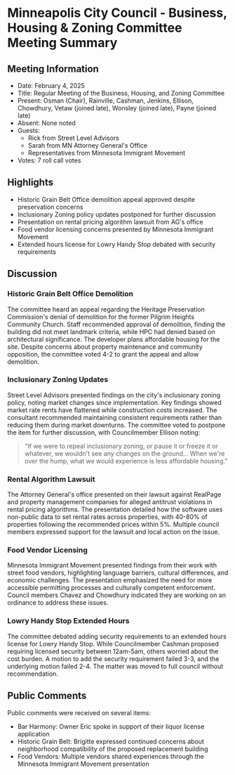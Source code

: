 # Minneapolis City Council - Business, Housing & Zoning Committee Meeting Summary

## Meeting Information
- Date: February 4, 2025
- Title: Regular Meeting of the Business, Housing, and Zoning Committee
- Present: Osman (Chair), Rainville, Cashman, Jenkins, Ellison, Chowdhury, Vetaw (joined late), Wonsley (joined late), Payne (joined late)
- Absent: None noted
- Guests: 
  - Rick from Street Level Advisors
  - Sarah from MN Attorney General's Office
  - Representatives from Minnesota Immigrant Movement
- Votes: 7 roll call votes

## Highlights
- Historic Grain Belt Office demolition appeal approved despite preservation concerns
- Inclusionary Zoning policy updates postponed for further discussion
- Presentation on rental pricing algorithm lawsuit from AG's office
- Food vendor licensing concerns presented by Minnesota Immigrant Movement
- Extended hours license for Lowry Handy Stop debated with security requirements

## Discussion

### Historic Grain Belt Office Demolition
The committee heard an appeal regarding the Heritage Preservation Commission's denial of demolition for the former Pilgrim Heights Community Church. Staff recommended approval of demolition, finding the building did not meet landmark criteria, while HPC had denied based on architectural significance. The developer plans affordable housing for the site. Despite concerns about property maintenance and community opposition, the committee voted 4-2 to grant the appeal and allow demolition.

### Inclusionary Zoning Updates
Street Level Advisors presented findings on the city's inclusionary zoning policy, noting market changes since implementation. Key findings showed market rate rents have flattened while construction costs increased. The consultant recommended maintaining consistent requirements rather than reducing them during market downturns. The committee voted to postpone the item for further discussion, with Councilmember Ellison noting:

>"If we were to repeal inclusionary zoning, or pause it or freeze it or whatever, we wouldn't see any changes on the ground... When we're over the hump, what we would experience is less affordable housing."

### Rental Algorithm Lawsuit
The Attorney General's office presented on their lawsuit against RealPage and property management companies for alleged antitrust violations in rental pricing algorithms. The presentation detailed how the software uses non-public data to set rental rates across properties, with 40-80% of properties following the recommended prices within 5%. Multiple council members expressed support for the lawsuit and local action on the issue.

### Food Vendor Licensing
Minnesota Immigrant Movement presented findings from their work with street food vendors, highlighting language barriers, cultural differences, and economic challenges. The presentation emphasized the need for more accessible permitting processes and culturally competent enforcement. Council members Chavez and Chowdhury indicated they are working on an ordinance to address these issues.

### Lowry Handy Stop Extended Hours
The committee debated adding security requirements to an extended hours license for Lowry Handy Stop. While Councilmember Cashman proposed requiring licensed security between 12am-5am, others worried about the cost burden. A motion to add the security requirement failed 3-3, and the underlying motion failed 2-4. The matter was moved to full council without recommendation.

## Public Comments
Public comments were received on several items:
- Bar Harmony: Owner Eric spoke in support of their liquor license application
- Historic Grain Belt: Brigitte expressed continued concerns about neighborhood compatibility of the proposed replacement building
- Food Vendors: Multiple vendors shared experiences through the Minnesota Immigrant Movement presentation
